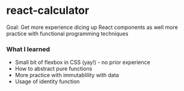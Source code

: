 # react-calculator

Goal: Get more experience dicing up React components as well more practice with functional programming techniques

### What I learned
* Small bit of flexbox in CSS (yay!) - no prior experience
* How to abstract pure functions
* More practice with immutablility with data
* Usage of identity function
